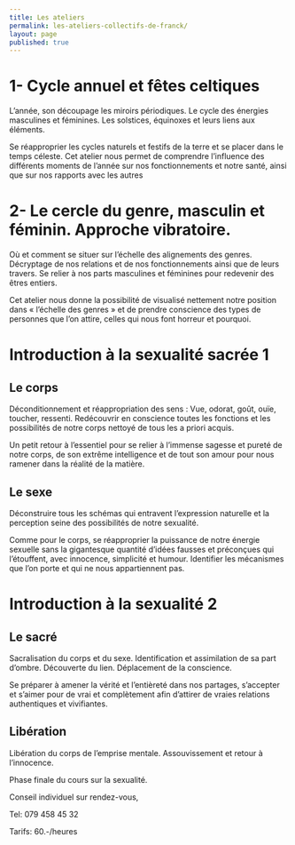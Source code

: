 ```yaml
---
title: Les ateliers
permalink: les-ateliers-collectifs-de-franck/
layout: page
published: true
---
```

# 1- Cycle annuel et fêtes celtiques

L’année, son découpage les miroirs périodiques. Le cycle des énergies masculines et féminines. Les solstices, équinoxes et leurs liens aux éléments.

Se réapproprier les cycles naturels et festifs de la terre et se placer dans le temps céleste. Cet atelier nous permet de comprendre l’influence des différents moments de l’année sur nos fonctionnements et notre santé, ainsi que sur nos rapports avec les autres 

# 2- Le cercle du genre, masculin et féminin. Approche vibratoire.

Où et comment se situer sur l’échelle des alignements des genres. Décryptage de nos relations et de nos fonctionnements ainsi que de leurs travers. Se relier à nos parts masculines et féminines pour redevenir des êtres entiers.

Cet atelier nous donne la possibilité de visualisé nettement notre position dans « l’échelle des genres » et de prendre conscience des types de personnes que l’on attire, celles qui nous font horreur et pourquoi.

# Introduction à la sexualité sacrée 1

## Le corps

Déconditionnement et réappropriation des sens : Vue, odorat, goût, ouïe, toucher, ressenti. Redécouvrir en conscience toutes les fonctions et les possibilités de notre corps nettoyé de tous les a priori acquis.

Un petit retour à l’essentiel pour se relier à l’immense sagesse et pureté de notre corps, de son extrême intelligence et de tout son amour pour nous ramener dans la réalité de la matière.

## Le sexe

Déconstruire tous les schémas qui entravent l’expression naturelle et la perception seine des possibilités de notre sexualité.

Comme pour le corps, se réapproprier la puissance de notre énergie sexuelle sans la gigantesque quantité d’idées fausses et préconçues qui l’étouffent, avec innocence, simplicité et humour. Identifier les mécanismes que l’on porte et qui ne nous appartiennent pas. 

# Introduction à la sexualité 2

## Le sacré

Sacralisation du corps et du sexe. Identification et assimilation de sa part d’ombre. Découverte du lien. Déplacement de la conscience.

Se préparer à amener la vérité et l’entièreté dans nos partages, s’accepter et s’aimer pour de vrai et complètement afin d’attirer de vraies relations authentiques et vivifiantes.

## Libération

Libération du corps de l’emprise mentale. Assouvissement et retour à l’innocence.

Phase finale du cours sur la sexualité.


Conseil individuel sur rendez-vous, 

Tel: 079 458 45 32


Tarifs: 60.-/heures
